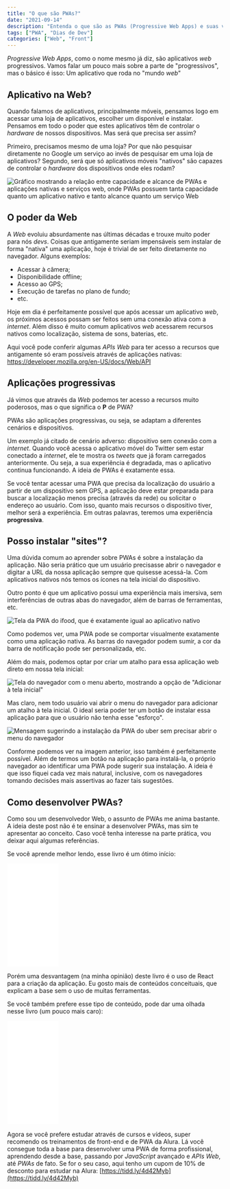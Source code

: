 ```yaml
---
title: "O que são PWAs?"
date: "2021-09-14"
description: "Entenda o que são as PWAs (Progressive Web Apps) e suas vantagens sobre a criação de aplicativos móveis"
tags: ["PWA", "Dias de Dev"]
categories: ["Web", "Front"]
---
```

_Progressive Web Apps_, como o nome mesmo já diz, são aplicativos _web_ progressivos. Vamos falar um pouco mais sobre a parte de "progressivos", mas o básico é isso: Um aplicativo que roda no "mundo _web_"

## Aplicativo na Web?

Quando falamos de aplicativos, principalmente móveis, pensamos logo em acessar uma loja de aplicativos, escolher um disponível e instalar. Pensamos em todo o poder que estes aplicativos têm de controlar o _hardware_ de nossos dispositivos. Mas será que precisa ser assim?

Primeiro, precisamos mesmo de uma loja? Por que não pesquisar diretamente no Google um serviço ao invés de pesquisar em uma loja de aplicativos? Segundo, será que só aplicativos móveis "nativos" são capazes de controlar o _hardware_ dos dispositivos onde eles rodam?

<img src="https://web-dev.imgix.net/image/tcFciHGuF3MxnTr1y5ue01OGLBn2/1DKtUFjXLJbiiruKA9P1.svg" alt="Gráfico mostrando a relação entre capacidade e alcance de PWAs e aplicações nativas e serviços web, onde PWAs possuem tanta capacidade quanto um aplicativo nativo e tanto alcance quanto um serviço Web" class="big-image" loading="lazy" />

## O poder da Web

A _Web_ evoluiu absurdamente nas últimas décadas e trouxe muito poder para nós _devs_. Coisas que antigamente seriam impensáveis sem instalar de forma "nativa" uma aplicação, hoje é trivial de ser feito diretamente no navegador. Alguns exemplos:

- Acessar à câmera;
- Disponibilidade offline;
- Acesso ao GPS;
- Execução de tarefas no plano de fundo;
- etc.

Hoje em dia é perfeitamente possível que após acessar um aplicativo _web_, os próximos acessos possam ser feitos sem uma conexão ativa com a _internet_. Além disso é muito comum aplicativos _web_ acessarem recursos nativos como localização, sistema de sons, baterias, etc.

Aqui você pode conferir algumas _APIs Web_ para ter acesso a recursos que antigamente só eram possíveis através de aplicações nativas: https://developer.mozilla.org/en-US/docs/Web/API

<ins class="adsbygoogle"
style="display:block; text-align:center;"
data-ad-layout="in-article"
data-ad-format="fluid"
data-ad-client="ca-pub-8918461095244552"
data-ad-slot="2366637560"></ins>
<script>
     (adsbygoogle = window.adsbygoogle || []).push({});
</script>

## Aplicações progressivas

Já vimos que através da _Web_ podemos ter acesso a recursos muito poderosos, mas o que significa o **P** de PWA?

PWAs são aplicações progressivas, ou seja, se adaptam a diferentes cenários e dispositivos.

Um exemplo já citado de cenário adverso: dispositivo sem conexão com a _internet_. Quando você acessa o aplicativo móvel do Twitter sem estar conectado a _internet_, ele te mostra os _tweets_ que já foram carregados anteriormente. Ou seja, a sua experiência é degradada, mas o aplicativo continua funcionando. A ideia de PWAs é exatamente essa.

Se você tentar acessar uma PWA que precisa da localização do usuário a partir de um dispositivo sem GPS, a aplicação deve estar preparada para buscar a localização menos precisa (através da rede) ou solicitar o endereço ao usuário. Com isso, quanto mais recursos o dispositivo tiver, melhor será a experiência. Em outras palavras, teremos uma experiência **progressiva**.

## Posso instalar "sites"?

Uma dúvida comum ao aprender sobre PWAs é sobre a instalação da aplicação. Não seria prático que um usuário precisasse abrir o navegador e digitar a URL da nossa aplicação sempre que quisesse acessá-la. Com aplicativos nativos nós temos os ícones na tela inicial do dispositivo.

Outro ponto é que um aplicativo possui uma experiência mais imersiva, sem interferências de outras abas do navegador, além de barras de ferramentas, etc.

<img src="/build/pwa/pwa-ifood.jpg" alt="Tela da PWA do ifood, que é exatamente igual ao aplicativo nativo" class="big-image" loading="lazy" />

Como podemos ver, uma PWA pode se comportar visualmente exatamente como uma aplicação nativa. As barras do navegador podem sumir, a cor da barra de notificação pode ser personalizada, etc.

Além do mais, podemos optar por criar um atalho para essa aplicação web direto em nossa tela inicial:

<img src="/build/pwa/menu-instalar-ifood.jpg" alt='Tela do navegador com o menu aberto, mostrando a opção de "Adicionar à tela inicial"' class="big-image" loading="lazy" />

Mas claro, nem todo usuário vai abrir o menu do navegador para adicionar um atalho à tela inicial. O ideal seria poder ter um botão de instalar essa aplicação para que o usuário não tenha esse "esforço".

<img src="/build/pwa/tela-instalacao-uber.jpg" alt="Mensagem sugerindo a instalação da PWA do uber sem precisar abrir o menu do navegador" class="big-image" loading="lazy" />

Conforme podemos ver na imagem anterior, isso também é perfeitamente possível. Além de termos um botão na aplicação para instalá-la, o próprio navegador ao identificar uma PWA pode sugerir sua instalação. A ideia é que isso fiquei cada vez mais natural, inclusive, com os navegadores tomando decisões mais assertivas ao fazer tais sugestões.

## Como desenvolver PWAs?

Como sou um desenvolvedor Web, o assunto de PWAs me anima bastante. A ideia deste post não é te ensinar a desenvolver PWAs, mas sim te apresentar ao conceito. Caso você tenha interesse na parte prática, vou deixar aqui algumas referências.

Se você aprende melhor lendo, esse livro é um ótimo início:

<div class="iframe">
    <iframe style="width:120px;height:240px;" marginwidth="0" marginheight="0" scrolling="no" frameborder="0" src="//ws-na.amazon-adsystem.com/widgets/q?ServiceVersion=20070822&OneJS=1&Operation=GetAdHtml&MarketPlace=BR&source=ss&ref=as_ss_li_til&ad_type=product_link&tracking_id=cviniciussd06-20&language=pt_BR&marketplace=amazon&region=BR&placement=B07BZK71NV&asins=B07BZK71NV&linkId=39b9fcf31f08c2d76b0d6f4284cb6a60&show_border=true&link_opens_in_new_window=true"></iframe>
</div>

Porém uma desvantagem (na minha opinião) deste livro é o uso de React para a criação da aplicação. Eu gosto mais de conteúdos conceituais, que explicam a base sem o uso de muitas ferramentas. 

Se você também prefere esse tipo de conteúdo, pode dar uma olhada nesse livro (um pouco mais caro):
<div class="iframe" style="margin-bottom: 1rem;">
    <iframe style="width:120px;height:240px;" marginwidth="0" marginheight="0" scrolling="no" frameborder="0" src="//ws-na.amazon-adsystem.com/widgets/q?ServiceVersion=20070822&OneJS=1&Operation=GetAdHtml&MarketPlace=BR&source=ss&ref=as_ss_li_til&ad_type=product_link&tracking_id=cviniciussd06-20&language=pt_BR&marketplace=amazon&region=BR&placement=B075HP52WY&asins=B075HP52WY&linkId=955ce63a435057d47ccd0bd81620193c&show_border=true&link_opens_in_new_window=true"></iframe>
</div>

Agora se você prefere estudar através de cursos e vídeos, super recomendo os treinamentos de front-end e de PWA da Alura. Lá você consegue toda a base para desenvolver uma PWA de forma profissional, aprendendo desde a base, passando por _JavaScript_ avançado e _APIs Web_, até _PWAs_ de fato. Se for o seu caso, aqui tenho um cupom de 10% de desconto para estudar na Alura:
[https://tidd.ly/4d42Myb](https://tidd.ly/4d42Myb)
